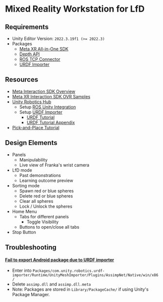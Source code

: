 # Mixed Reality Workstation for LfD



## Requirements

- Unity Editor Version: `2022.3.19f1 (>= 2022.3)`
- Packages
  - [Meta XR All-in-One SDK](https://assetstore.unity.com/packages/tools/integration/meta-xr-all-in-one-sdk-269657)
  - [Depth API](https://github.com/oculus-samples/Unity-DepthAPI)
  - [ROS TCP Connector](https://github.com/Unity-Technologies/ROS-TCP-Connector)
  - [URDF Importer](https://github.com/Unity-Technologies/URDF-Importer)





## Resources

- [Meta Interaction SDK Overview](https://developer.oculus.com/documentation/unity/unity-isdk-interaction-sdk-overview/)
- [Meta XR Interaction SDK OVR Samples](https://assetstore.unity.com/packages/tools/integration/meta-xr-interaction-sdk-ovr-samples-268521)
- [Unity Robotics Hub](https://github.com/Unity-Technologies/Unity-Robotics-Hub/tree/main)
  - Setup [ROS Unity Integration](https://github.com/Unity-Technologies/Unity-Robotics-Hub/blob/main/tutorials/ros_unity_integration/README.md)
  - Setup [URDF Importer](https://github.com/Unity-Technologies/URDF-Importer)
    - [URDF Tutorial](https://github.com/Unity-Technologies/Unity-Robotics-Hub/blob/main/tutorials/urdf_importer/urdf_tutorial.md)
    - [URDF Tutorial Appendix](https://github.com/Unity-Technologies/Unity-Robotics-Hub/blob/main/tutorials/urdf_importer/urdf_appendix.md##Convex-Mesh-Collider)
- [Pick-and-Place Tutorial](https://github.com/Unity-Technologies/Unity-Robotics-Hub/tree/main/tutorials/pick_and_place)





## Design Elements

- Panels
  - Manipulability
  - Live view of Franka's wrist camera
- LfD mode
  - Past demonstrations
  - Learning outcome preview
- Sorting mode
  - Spawn red or blue spheres
  - Delete red or blue spheres
  - Clear all spheres
  - Lock / Unlock the spheres
- Home Menu
  - Tabs for different panels
    - Toggle Visibility
  - Buttons to open/close all tabs
- Stop Button





## Troubleshooting

#### [Fail to export Android package due to URDF importer](https://github.com/Unity-Technologies/URDF-Importer/issues/212)

- Enter into `Packages/com.unity.robotics.urdf-importer/Runtime/UnityMeshImporter/Plugins/AssimpNet/Native/win/x86/`
- Delete `assimp.dll` and `assimp.dll.meta`
- Note: Packages are stored in `Library/PackageCache/` if using Unity's Package Manager.
